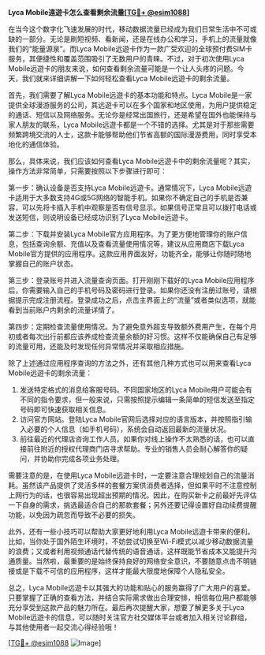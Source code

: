 **Lyca Mobile遠遊卡怎么查看剩余流量[[TG💪+ @esim1088](https://t.me/s/esim1088)]**

在当今这个数字化飞速发展的时代，移动数据流量已经成为我们日常生活中不可或缺的一部分。无论是刷短视频、看新闻，还是在线办公和学习，手机上的流量就像我们的“能量源泉”。而Lyca Mobile远遊卡作为一款广受欢迎的全球预付费SIM卡服务，其便捷性和覆盖范围吸引了无数用户的青睐。不过，对于初次使用Lyca Mobile远遊卡的朋友来说，如何查看剩余流量可能是一个让人头疼的问题。今天，我们就来详细讲解一下如何轻松查看Lyca Mobile远遊卡的剩余流量。

首先，我们需要了解Lyca Mobile远遊卡的基本功能和特点。Lyca Mobile是一家提供全球漫游服务的公司，其远遊卡可以在多个国家和地区使用，为用户提供稳定的通话、短信以及网络服务。无论你是经常出国旅行，还是希望在国外也能保持与家人朋友的联系，Lyca Mobile远遊卡都是一个不错的选择。尤其是对于那些需要频繁跨境交流的人士，这款卡能够帮助他们节省高额的国际漫游费用，同时享受本地化的通信体验。

那么，具体来说，我们应该如何查看Lyca Mobile远遊卡中的剩余流量呢？其实，操作方法非常简单，只需要按照以下步骤进行即可：

第一步：确认设备是否支持Lyca Mobile远遊卡。通常情况下，Lyca Mobile远遊卡适用于大多数支持4G或5G网络的智能手机。如果你不确定自己的手机是否兼容，可以先将卡插入手机中观察是否有信号显示。如果信号正常且可以拨打电话或发送短信，则说明设备已经成功识别了Lyca Mobile远遊卡。

第二步：下载并安装Lyca Mobile官方应用程序。为了更方便地管理你的账户信息，包括查询余额、充值以及查看流量使用情况等，建议从应用商店下载Lyca Mobile官方提供的应用程序。这款应用界面友好，功能齐全，能够让你随时随地掌握自己的账户状态。

第三步：登录账号并进入流量查询页面。打开刚刚下载好的Lyca Mobile应用程序后，你需要输入自己的手机号码及密码进行登录。如果你还没有注册过账号，请根据提示完成注册流程。登录成功之后，点击主界面上的“流量”或者类似选项，就能看到当前账户内剩余的流量详情了。

第四步：定期检查流量使用情况。为了避免意外超支导致额外费用产生，在每个月初或者每次出行前都应该养成检查流量余额的好习惯。这样不仅能确保自己有足够的流量可用，还能及时发现任何异常情况并采取相应措施。

除了上述通过应用程序查询的方法之外，还有其他几种方式也可以用来查看Lyca Mobile远遊卡的剩余流量：

1. 发送特定格式的消息给客服号码。不同国家地区的Lyca Mobile用户可能会有不同的指令要求，但一般来说，只需按照提示编辑一条简单的短信发送至指定号码即可快速获取相关信息。
2. 访问官方网站。登陆Lyca Mobile官网后选择对应的语言版本，并按照指引输入必要的个人信息（如手机号码），系统会自动返回最新的流量状况。
3. 前往最近的代理店咨询工作人员。如果你对线上操作不太熟悉的话，也可以直接前往附近的授权代理商门店寻求帮助。专业的销售人员会耐心解答你的疑问，并协助你完成各项业务处理。

需要注意的是，在使用Lyca Mobile远遊卡时，一定要注意合理规划自己的流量消耗。虽然该产品提供了灵活多样的套餐方案供消费者选择，但如果平时不注意控制上网行为的话，也很容易出现超出预期的情况。因此，在购买新卡之前最好先评估一下自身的需求，挑选最适合自己的那款套餐；另外还要记得设置好自动续费提醒功能，以免因为疏忽而导致不必要的损失。

此外，还有一些小技巧可以帮助大家更好地利用Lyca Mobile远遊卡带来的便利。比如，当你处于国外陌生环境时，不妨尝试切换至Wi-Fi模式以减少移动数据流量的浪费；又或者利用视频通话代替传统的语音通话，这样既能节省成本又能提升沟通质量。当然啦，最重要的是始终保持良好的网络安全意识，不要随意点击不明链接或是下载不可信的应用程序，这样才能最大限度地保障个人隐私安全。

总之，Lyca Mobile远遊卡以其强大的功能和贴心的服务赢得了广大用户的喜爱。只要掌握了正确的查看方法，并结合实际需求做出合理安排，相信每位用户都能够充分享受到这款产品的魅力所在。最后再次提醒大家，想要了解更多关于Lyca Mobile远遊卡的信息，可以随时关注官方社交媒体平台或者加入相关讨论群组，与其他使用者一起交流心得经验哦！

[[TG💪+ @esim1088](https://t.me/s/esim1088) ![Image](https://i.postimg.cc/4NQfJmqS/Snipaste-2025-05-13-00-14-12.png)]